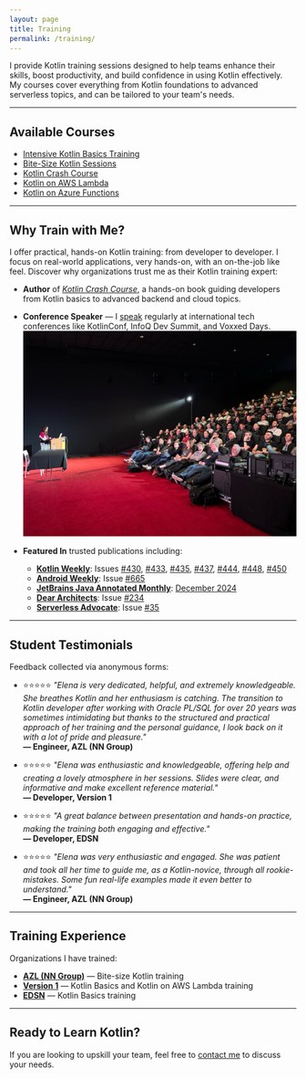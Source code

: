 ```yaml
---
layout: page
title: Training
permalink: /training/
---
```



I provide Kotlin training sessions designed to help teams enhance their skills, boost productivity, and build confidence in using Kotlin effectively. My courses cover everything from Kotlin foundations to advanced serverless topics, and can be tailored to your team's needs.

---

## Available Courses

- [Intensive Kotlin Basics Training](/training/kotlin-basics/)
- [Bite-Size Kotlin Sessions](/training/bite-size-kotlin/)
- [Kotlin Crash Course](/training/kotlin-crash-course/)
- [Kotlin on AWS Lambda](/training/kotlin-aws-lambda/)
- [Kotlin on Azure Functions](/training/kotlin-azure-functions/)

---

## Why Train with Me?

I offer practical, hands-on Kotlin training: from developer to developer. I focus on real-world applications, very hands-on, with an on-the-job like feel.
Discover why organizations trust me as their Kotlin training expert:

- **Author** of [*Kotlin Crash Course*](https://www.amazon.com/Kotlin-Crash-Course-Fast-track-programming/dp/9355516304), a hands-on book guiding developers from Kotlin basics to advanced backend and cloud topics.

- **Conference Speaker** — I [speak](/speaking) regularly at international tech conferences like KotlinConf, InfoQ Dev Summit, and Voxxed Days.
  ![VoxxedDays Amsterdam 2025](/assets/images/VoxxedDaysAudience.jpeg)

- **Featured In** trusted publications including:

  - [**Kotlin Weekly**](https://kotlinweekly.net/): Issues [#430](https://mailchi.mp/kotlinweekly/kotlin-weekly-430), [#433](https://mailchi.mp/kotlinweekly/kotlin-weekly-433), [#435](https://mailchi.mp/kotlinweekly/kotlin-weekly-435), [#437](https://mailchi.mp/kotlinweekly/kotlin-weekly-437), [#444](https://mailchi.mp/kotlinweekly/kotlin-weekly-444), [#448](https://mailchi.mp/kotlinweekly/kotlin-weekly-448), [#450](https://mailchi.mp/kotlinweekly/kotlin-weekly-450)
  - [**Android Weekly**](https://androidweekly.net): Issue [#665](https://androidweekly.net/issues/issue-665)
  - [**JetBrains Java Annotated Monthly**](https://www.jetbrains.com/lp/jam/): [December 2024](https://blog.jetbrains.com/idea/2024/12/java-annotated-monthly-december-2024/)
  - [**Dear Architects**](https://www.deararchitects.xyz/): Issue [#234](https://preview.mailerlite.io/preview/1235400/emails/152141748292813924)
  - [**Serverless Advocate**](https://serverlessadvocate.substack.com/): Issue [#35](https://serverlessadvocate.substack.com/p/35-cheaper-serverless)

---

## Student Testimonials

Feedback collected via anonymous forms:

- ⭐⭐⭐⭐⭐ *"Elena is very dedicated, helpful, and extremely knowledgeable. She breathes Kotlin and her enthusiasm is catching. The transition to Kotlin developer after working with Oracle PL/SQL for over 20 years was sometimes intimidating but thanks to the structured and practical approach of her training and the personal guidance, I look back on it with a lot of pride and pleasure."*  
  **— Engineer, AZL (NN Group)**

- ⭐⭐⭐⭐⭐ *"Elena was enthusiastic and knowledgeable, offering help and creating a lovely atmosphere in her sessions. Slides were clear, and informative and make excellent reference material."*  
  **— Developer, Version 1**

- ⭐⭐⭐⭐⭐ *"A great balance between presentation and hands-on practice, making the training both engaging and effective."*  
  **— Developer, EDSN**

- ⭐⭐⭐⭐⭐ *"Elena was very enthusiastic and engaged. She was patient and took all her time to guide me, as a Kotlin-novice, through all rookie-mistakes. Some fun real-life examples made it even better to understand."*  
  **— Engineer, AZL (NN Group)**

---

## Training Experience

Organizations I have trained:

- **[AZL (NN Group)](https://www.azl.eu/)** — Bite-size Kotlin training
- **[Version 1](https://www.version1.com/)** — Kotlin Basics and Kotlin on AWS Lambda training
- **[EDSN](https://www.edsn.nl/)** — Kotlin Basics training

---

## Ready to Learn Kotlin?

If you are looking to upskill your team, feel free to [contact me](mailto:elenavanengelen@vintik.nl) to discuss your needs.
